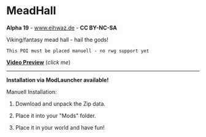 # MeadHall

**Alpha 19** - www.eihwaz.de - **CC BY-NC-SA**

Viking/fantasy mead hall - hail the gods!

`This POI must be placed manuell - no rwg support yet`

[**Video Preview**](https://www.youtube.com/watch?v=eY4LHRiHKdc) (*click me*)

--- --- --- --- --- --- --- --- ---

**Installation via ModLauncher available!**

Manuell Installation:

1. Download and unpack the Zip data.

2. Place it into your "Mods" folder.

3. Place it in your world and have fun!